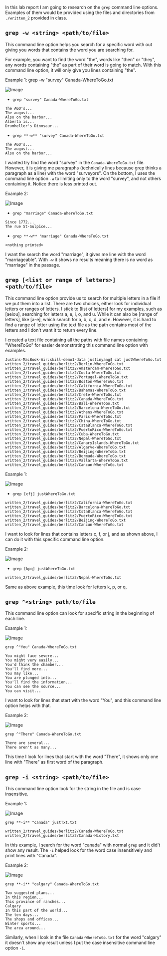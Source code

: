 In this lab report I am going to research on the `grep` command line options. Examples of them would be provided using the files and directories from `./written_2` provided in class.

`grep -w <string> <path/to/file>`
---

This command line option helps you search for a specific word with out giving you words that contains the word you are searching for.

For example, you want to find the word "the", words like "then" or "they", any words containing "the" as part of their word is going to match. With this command line option, it will only give you lines containing "the".

Example 1: grep -w "survey" Canada-WhereToGo.txt

![Image](grep-w1.png)

- `grep "survey" Canada-WhereToGo.txt`

```
The AGO's...
The august...
Also on the harbor...
Alberta is...
Drumheller's Dinosaur...
```

- `grep **-w** "survey" Canada-WhereToGo.txt`

```
The AGO's...
The august...
Also on the harbor...
```

I wanted try find the word "survey" in the `Canada-WhereToGo.txt` file. However, it is giving me paragraphs (technically lines because grep thinks a paragraph as a line) with the word "surveyors". On the bottom, I uses the command line option `-w` to limiting only to the word "survey", and not others containing it. Notice there is less printed out.

Example 2:

![Image](grep-w2.png)

- `grep "marriage" Canada-WhereToGo.txt`

```
Since 1772...
The rue St-Sulpice...
```

- `grep **-w** "marriage" Canada-WhereToGo.txt`

```
<nothing printed>
```

I want the search the word "marriage", it gives me line with the word "marriageable". With `-w` it shows no results meaning there is no word as "marriage" in the passage.

`grep [<list or range of letters>] <path/to/file>`
---

This command line option provide us to search for multiple letters in a file if we put them into a list. There are two choices, either look for individual letters or ranges of letters. I stick to [list of letters] for my examples, such as [aeiou], searching for letters a, e, i, o, and u. While it can also be [range of letters], like [a-e], which search for a, b, c, d, and e. However, it is hard to find a range of letter using the text file as the path contains most of the letters and I don't want it to return every line. 

I created a text file containing all the paths with file names containing "WhereToGo" for easier demonstrating this command line option with examples.

```
Justins-MacBook-Air:skill-demo1-data justinyang$ cat justWhereToGo.txt
written_2/travel_guides/berlitz2/Berlin-WhereToGo.txt
written_2/travel_guides/berlitz2/Amsterdam-WhereToGo.txt
written_2/travel_guides/berlitz2/Costa-WhereToGo.txt
written_2/travel_guides/berlitz2/Portugal-WhereToGo.txt
written_2/travel_guides/berlitz2/Boston-WhereToGo.txt
written_2/travel_guides/berlitz2/California-WhereToGo.txt
written_2/travel_guides/berlitz2/Bahamas-WhereToGo.txt
written_2/travel_guides/berlitz2/Crete-WhereToGo.txt
written_2/travel_guides/berlitz2/Canada-WhereToGo.txt
written_2/travel_guides/berlitz2/Bali-WhereToGo.txt
written_2/travel_guides/berlitz2/Barcelona-WhereToGo.txt
written_2/travel_guides/berlitz2/Athens-WhereToGo.txt
written_2/travel_guides/berlitz2/Paris-WhereToGo.txt
written_2/travel_guides/berlitz2/China-WhereToGo.txt
written_2/travel_guides/berlitz2/CstaBlanca-WhereToGo.txt
written_2/travel_guides/berlitz2/PuertoRico-WhereToGo.txt
written_2/travel_guides/berlitz2/Cuba-WhereToGo.txt
written_2/travel_guides/berlitz2/Nepal-WhereToGo.txt
written_2/travel_guides/berlitz2/CanaryIslands-WhereToGo.txt
written_2/travel_guides/berlitz2/Algarve-WhereToGo.txt
written_2/travel_guides/berlitz2/Beijing-WhereToGo.txt
written_2/travel_guides/berlitz2/Bermuda-WhereToGo.txt
written_2/travel_guides/berlitz2/Vallarta-WhereToGo.txt
written_2/travel_guides/berlitz2/Cancun-WhereToGo.txt
```

Example 1:

![Image](greplist1.png)

- `grep [cfj] justWhereToGo.txt`

```
written_2/travel_guides/berlitz2/California-WhereToGo.txt
written_2/travel_guides/berlitz2/Barcelona-WhereToGo.txt
written_2/travel_guides/berlitz2/CstaBlanca-WhereToGo.txt
written_2/travel_guides/berlitz2/PuertoRico-WhereToGo.txt
written_2/travel_guides/berlitz2/Beijing-WhereToGo.txt
written_2/travel_guides/berlitz2/Cancun-WhereToGo.txt
```

I want to look for lines that contains letters c, f, or j, and as shown above, I can do it with this specific command line option.

Example 2:

![Image](greplist2.png)

- `grep [kpq] justWhereToGo.txt`

```
written_2/travel_guides/berlitz2/Nepal-WhereToGo.txt
```
  
Same as above example, this time look for letters k, p, or q. 

`grep ^<string> path/to/file`
---
  
This command line option can look for specific string in the beginning of each line.

Example 1:

![Image](grep^1.png)

`grep ^"You" Canada-WhereToGo.txt`

```
You might face severe...
You might very easily...
You'd think the chamber...
You'll find more...
You may like...
You are plunged into...
You'll find the information...
You can see the source...
You can visit...
```
  
I want to look for lines that start with the word "You", and this command line option helps with that.

Example 2:

![Image](grep^2.png)

`grep ^"There" Canada-WhereToGo.txt`

```
There are several...
There aren't as many...
```
  
This time I look for lines that start with the word "There", it shows only one line with "There" as first word of the paragraph.

`grep -i <string> <path/to/file>`
---

This command line option look for the string in the file and is case insensitive.
    
Example 1:

![Image](grep-i1.png)

`grep **-i** "canada" justTxt.txt`

```
written_2/travel_guides/berlitz2/Canada-WhereToGo.txt
written_2/travel_guides/berlitz2/Canada-History.txt
```
    
In this example, I search for the word "canada" with normal `grep` and it did't show any result. The `-i` helped look for the word case insensitively and print lines with "Canada".

Example 2:

![Image](grep-i2.png)

`grep **-i** "calgary" Canada-WhereToGo.txt`

```
Two suggested plans...
In this region...
This province of ranches...
Calgary
In this part of the world...
The ten days...
The shops and offices...
Winter sports...
The area around...
```
    
Similarly, when I look in the file `Canada-WhereToGo.txt` for the word "calgary" it doesn't show any result unless I put the case insensitive command line option `-i`.
